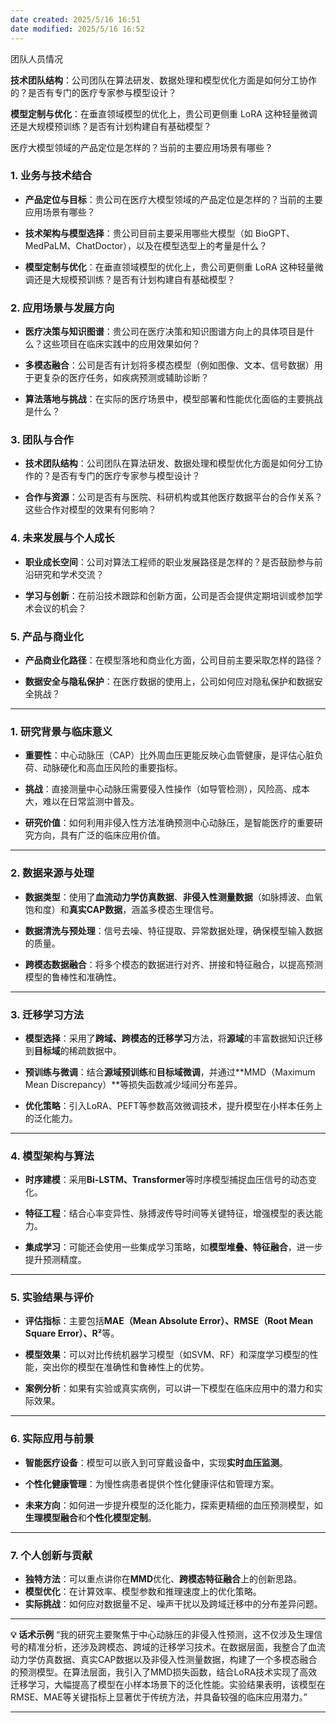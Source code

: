 ```yaml
---
date created: 2025/5/16 16:51
date modified: 2025/5/16 16:52
---
```

团队人员情况

**技术团队结构**：公司团队在算法研发、数据处理和模型优化方面是如何分工协作的？是否有专门的医疗专家参与模型设计？

**模型定制与优化**：在垂直领域模型的优化上，贵公司更侧重 LoRA 这种轻量微调还是大规模预训练？是否有计划构建自有基础模型？

医疗大模型领域的产品定位是怎样的？当前的主要应用场景有哪些？

### **1. 业务与技术结合**

- **产品定位与目标**：贵公司在医疗大模型领域的产品定位是怎样的？当前的主要应用场景有哪些？
	
- **技术架构与模型选择**：贵公司目前主要采用哪些大模型（如 BioGPT、MedPaLM、ChatDoctor），以及在模型选型上的考量是什么？
	
- **模型定制与优化**：在垂直领域模型的优化上，贵公司更侧重 LoRA 这种轻量微调还是大规模预训练？是否有计划构建自有基础模型？

### **2. 应用场景与发展方向**

- **医疗决策与知识图谱**：贵公司在医疗决策和知识图谱方向上的具体项目是什么？这些项目在临床实践中的应用效果如何？
	
- **多模态融合**：公司是否有计划将多模态模型（例如图像、文本、信号数据）用于更复杂的医疗任务，如疾病预测或辅助诊断？
	
- **算法落地与挑战**：在实际的医疗场景中，模型部署和性能优化面临的主要挑战是什么？

### **3. 团队与合作**

- **技术团队结构**：公司团队在算法研发、数据处理和模型优化方面是如何分工协作的？是否有专门的医疗专家参与模型设计？
	
- **合作与资源**：公司是否有与医院、科研机构或其他医疗数据平台的合作关系？这些合作对模型的效果有何影响？

### **4. 未来发展与个人成长**

- **职业成长空间**：公司对算法工程师的职业发展路径是怎样的？是否鼓励参与前沿研究和学术交流？
	
- **学习与创新**：在前沿技术跟踪和创新方面，公司是否会提供定期培训或参加学术会议的机会？

### **5. 产品与商业化**

- **产品商业化路径**：在模型落地和商业化方面，公司目前主要采取怎样的路径？
	
- **数据安全与隐私保护**：在医疗数据的使用上，公司如何应对隐私保护和数据安全挑战？

---

### **1. 研究背景与临床意义**

- **重要性**：中心动脉压（CAP）比外周血压更能反映心血管健康，是评估心脏负荷、动脉硬化和高血压风险的重要指标。
	
- **挑战**：直接测量中心动脉压需要侵入性操作（如导管检测），风险高、成本大，难以在日常监测中普及。
	
- **研究价值**：如何利用非侵入性方法准确预测中心动脉压，是智能医疗的重要研究方向，具有广泛的临床应用价值。

---

### **2. 数据来源与处理**

- **数据类型**：使用了**血流动力学仿真数据**、**非侵入性测量数据**（如脉搏波、血氧饱和度）和**真实CAP数据**，涵盖多模态生理信号。
	
- **数据清洗与预处理**：信号去噪、特征提取、异常数据处理，确保模型输入数据的质量。
	
- **跨模态数据融合**：将多个模态的数据进行对齐、拼接和特征融合，以提高预测模型的鲁棒性和准确性。

---

### **3. 迁移学习方法**

- **模型选择**：采用了**跨域、跨模态的迁移学习**方法，将**源域**的丰富数据知识迁移到**目标域**的稀疏数据中。
	
- **预训练与微调**：结合**源域预训练**和**目标域微调**，并通过**MMD（Maximum Mean Discrepancy）**等损失函数减少域间分布差异。
	
- **优化策略**：引入LoRA、PEFT等参数高效微调技术，提升模型在小样本任务上的泛化能力。

---

### **4. 模型架构与算法**

- **时序建模**：采用**Bi-LSTM、Transformer**等时序模型捕捉血压信号的动态变化。
	
- **特征工程**：结合心率变异性、脉搏波传导时间等关键特征，增强模型的表达能力。
	
- **集成学习**：可能还会使用一些集成学习策略，如**模型堆叠、特征融合**，进一步提升预测精度。

---

### **5. 实验结果与评价**

- **评估指标**：主要包括**MAE（Mean Absolute Error）、RMSE（Root Mean Square Error）、R²**等。
	
- **模型效果**：可以对比传统机器学习模型（如SVM、RF）和深度学习模型的性能，突出你的模型在准确性和鲁棒性上的优势。
	
- **案例分析**：如果有实验或真实病例，可以讲一下模型在临床应用中的潜力和实际效果。

---

### **6. 实际应用与前景**

- **智能医疗设备**：模型可以嵌入到可穿戴设备中，实现**实时血压监测**。
	
- **个性化健康管理**：为慢性病患者提供个性化健康评估和管理方案。
	
- **未来方向**：如何进一步提升模型的泛化能力，探索更精细的血压预测模型，如**生理模型融合**和**个性化模型定制**。

---

### **7. 个人创新与贡献**

- **独特方法**：可以重点讲你在**MMD**优化、**跨模态特征融合**上的创新思路。
- **模型优化**：在计算效率、模型参数和推理速度上的优化策略。
- **实际挑战**：如何应对数据量不足、噪声干扰以及跨域迁移中的分布差异问题。

---

**💡 话术示例**
“我的研究主要聚焦于中心动脉压的非侵入性预测，这不仅涉及生理信号的精准分析，还涉及跨模态、跨域的迁移学习技术。在数据层面，我整合了血流动力学仿真数据、真实CAP数据以及非侵入性测量数据，构建了一个多模态融合的预测模型。在算法层面，我引入了MMD损失函数，结合LoRA技术实现了高效迁移学习，大幅提高了模型在小样本场景下的泛化性能。实验结果表明，该模型在RMSE、MAE等关键指标上显著优于传统方法，并具备较强的临床应用潜力。”

---

